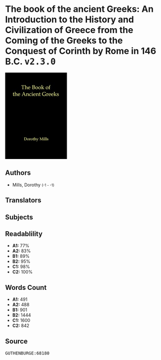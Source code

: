 # The book of the ancient Greeks: An Introduction to the History and Civilization of Greece from the Coming of the Greeks to the Conquest of Corinth by Rome in 146 B.C. <kbd>v2.3.0</kbd>

![](./cover.medium.jpg "")

## Authors


 - Mills, Dorothy <small>(-1 - -1)</small>

## Translators



## Subjects



## Readablility


 - **A1:** 77%
 - **A2:** 83%
 - **B1:** 89%
 - **B2:** 95%
 - **C1:** 98%
 - **C2:** 100%

## Words Count


 - **A1:** 491
 - **A2:** 488
 - **B1:** 901
 - **B2:** 1444
 - **C1:** 1600
 - **C2:** 842

## Source


<kbd>GUTHENBURGE:68180</kbd>
